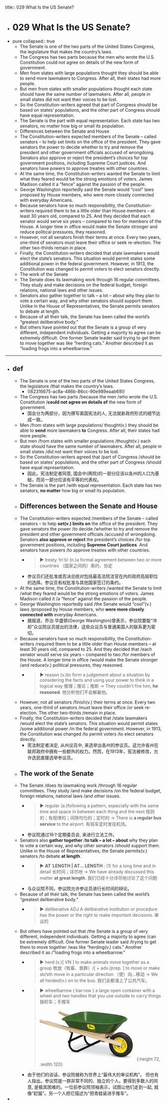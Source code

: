 title:: 029 What Is the US Senate?

- # 029 What Is the US Senate?
- pure
  collapsed:: true
	- The Senate is one of the two parts of the United States Congress, the legislature that makes the country’s laws.
	- The Congress has two parts because the men who wrote the U.S. Constitution could not agree on details of the new form of government.
	- Men from states with large populations thought they should be able to send more lawmakers to Congress. After all, their states had more people.
	- But men from states with smaller populations thought each state should have the same number of lawmakers. After all, people in small states did not want their voices to be lost.
	- So the Constitution-writers agreed that part of Congress should be based on states’ populations, and the other part of Congress should have equal representation.
	- The Senate is the part with equal representation. Each state has two senators, no matter how big or small its population.
	- Differences between the Senate and House
	- The Constitution-writers expected members of the Senate – called senators – to help set limits on the office of the president. They gave senators the power to decide whether to try and remove the president and other government officials accused of wrongdoing. Senators also approve or reject the president’s choices for top government positions, including Supreme Court justices. And senators have powers to approve treaties with other countries.
	- At the same time, the Constitution-writers wanted the Senate to limit what they feared would be the strong emotions of voters. James Madison called it a “fence” against the passion of the people.
	- George Washington reportedly said the Senate would “cool” laws proposed by House members, who were more closely connected with everyday Americans.
	- Because senators have so much responsibility, the Constitution-writers required them to be a little older than House members – at least 30 years old, compared to 25. And they decided that each senator would serve six years – compared to two for members of the House. A longer time in office would make the Senate stronger and reduce political pressures, they reasoned.
	- However, not all senators finish their terms at once. Every two years, one-third of senators must leave their office or seek re-election. The other two-thirds remain in place.
	- Finally, the Constitution-writers decided that state lawmakers would elect the state’s senators. This situation would permit states some additional power in the federal government. However, in 1913, the Constitution was changed to permit voters to elect senators directly.
	- The work of the Senate
	- The Senate does its lawmaking work through 16 regular committees. They study and make decisions on the federal budget, foreign relations, national laws and other issues.
	- Senators also gather together to talk – a lot – about why they plan to vote a certain way, and why other senators should support them. Unlike in the House of Representatives, the Senate permits senators to debate at length.
	- Because of all their talk, the Senate has been called the world’s “greatest deliberative body.”
	- But others have pointed out that the Senate is a group of very different, independent individuals. Getting a majority to agree can be extremely difficult. One former Senate leader said trying to get them to move together was like “herding cats.” Another described it as “loading frogs into a wheelbarrow.”
- ---
- ## def
	- The Senate is one of the two parts of the United States Congress, the legislature /that makes the country’s laws.
		- ((62316675-ac8a-486b-86cc-90e989eaab69))
	- The Congress has two parts /because the men /who wrote the U.S. Constitution /**could not agree on details of** the new form of government.
		- 国会分为两部分，因为撰写美国宪法的人, 无法就新政府形式的细节达成一致。
	- Men /from states with large populations/ thought(v.)  they should be able to **send** more lawmakers **to** Congress. After all, their states had more people.
	- But men /from states with smaller populations /thought(v.) each state should have the same number of lawmakers. After all, people in small states /did not want their voices to be lost.
	- So the Constitution-writers agreed that /part of Congress /should be based on states’ populations, and the other part of Congress /should have equal representation.
		- 因此，宪法制定者同意, 国会中(两院)的一部分应该以各州的人口为基础，而另一部分应该有平等的代表权。
	- The Senate is the part /with equal representation. Each state has two senators, **no matter** how big or small its population.
	- ## Differences between the Senate and House
	- The Constitution-writers expected /members of the Senate – called senators – to help **set(v.) limits on** the office of the president. They gave senators the power /to decide /whether to try and remove the president and other government officials /accused of wrongdoing. Senators **also approve or reject** the president’s choices /for top government positions, including **Supreme Court justices**. And senators have powers /to approve treaties with other countries.
		- > ▶ treaty  ˈtriːti/ (n.)a formal agreement between two or more countries （国家之间的）条约，协定
		- 参议员们还批准或否决总统对包括最高法院法官在内的政府高层职位的选择。参议员有权批准与其他国家签订的条约。
	- At the same time, the Constitution-writers /wanted the Senate to limit /what they feared would be the strong emotions of voters. James Madison called it /a “fence” against the passion of the people.
	- George Washington reportedly said /the Senate would “cool”(v.) laws /proposed by House members, who **were more closely connected with** everyday Americans.
		- 据报道，乔治·华盛顿(George Washington)曾表示，参议院要能“冷却”众议院议员提出的法律，这些众议员与普通美国人的联系更为密切。
	- Because senators have so much responsibility, the Constitution-writers /required them to be a little older than House members – at least 30 years old, compared to 25. And they decided that /each senator would serve six years – compared to two /for members of the House. A longer time in office /would make the Senate stronger /and reduce(v.) political pressures, they reasoned.
		- > ▶ reason (v.)to form a judgement about a situation by considering the facts and using your power to think in a logical way 推理；推论；推断
		  -> They couldn't fire him, **he reasoned**. 他分析他们不会解雇他。
	- However, not all senators /finish(v.) their terms at once. Every two years, one-third of senators /must leave their office /or seek re-election. The other two-thirds /remain in place.
	- Finally, the Constitution-writers decided that /state lawmakers /would elect the state’s senators. This situation would permit states /some additional power /in the federal government. However, in 1913, the Constitution was changed /to permit voters /to elect senators directly.
		- 宪法制定者决定, 从州议员中, 来选举出各州的参议员。这允许各州在联邦政府中拥有一些额外的权力。然而，在1913年，宪法被修改，允许选民直接选举参议员。
	- ## The work of the Senate
	- The Senate /does its lawmaking work /through 16 regular committees. They study /and make decisions /on the federal budget, foreign relations, national laws /and other issues.
		- > ▶ regular (a.)following a pattern, especially with the same time and space in between each thing and the next 规则的；有规律的；间隙均匀的；定时的
		  -> There is **a regular bus service** to the airport. 有班车定时发往机场。
		- 参议院通过16个定期委员会, 来进行立法工作。
	- Senators also **gather together** /**to talk – a lot – about** why they plan to vote a certain way, and why other senators /should support them. Unlike in the House of Representatives, the Senate permits(v.) senators /to debate **at length**.
		- > ▶ **AT ˈLENGTH | AT... LENGTH** : (1) for a long time and in detail 长时间；详尽地
		  -> We have already discussed this matter **at great length**. 我们已经十分详尽地讨论了这个问题
		- 与众议院不同，参议院允许参议员进行长时间的辩论。
	- Because of all their talk, the Senate has been called the world’s “greatest deliberative body.”
		- > ▶ deliberative  ADJ A deliberative institution or procedure has the power or the right to make important decisions. 审议的
	- But others have pointed out that /the Senate is a group of very different, independent individuals. Getting a majority to agree /can be extremely difficult. One former Senate leader said /trying to get them to move together /was like “herding(v.) cats.” Another described it as /“loading frogs into a wheelbarrow.”
		- > ▶ herd (v.)[ VN ] to make animals move together as a group 牧放（牲畜、兽群）/[ + adv./prep. ] to move or make sb/sth move in a particular direction （使）向…移动
		  -> We all herded(v.) on to the bus. 我们全都涌上了公共汽车。
		- > ▶ wheelbarrow ( bar·row ) a large open container with a wheel and two handles that you use outside to carry things 独轮车；手推车
		  ![image.png](../assets/image_1647490853771_0.png){:height 72, :width 120}
		- 由于他们的谈话，参议院被称为世界上“最伟大的审议机构”。
		  但也有人指出，参议院是一群非常不同的、独立的个人。要得到多数人的同意, 是极其困难的。一位前参议院领袖表示，试图让他们走到一起, 就像“赶猫”。另一个人把它描述为“把青蛙装进手推车”。
-